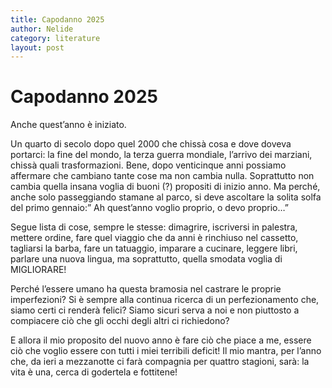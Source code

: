 ```yaml
---
title: Capodanno 2025
author: Nelide
category: literature
layout: post
---
```


# Capodanno 2025


Anche quest’anno è iniziato.

Un quarto di secolo dopo quel 2000 che chissà cosa e dove doveva portarci: la fine del mondo, la terza guerra mondiale, l’arrivo dei marziani, chissà quali trasformazioni.
Bene, dopo venticinque anni possiamo affermare che cambiano tante cose ma non cambia nulla.
Soprattutto non cambia quella insana voglia di buoni (?) propositi di inizio anno.
Ma perché, anche solo passeggiando stamane al parco, si deve ascoltare la solita solfa del primo gennaio:” Ah quest’anno voglio proprio, o devo proprio…”

Segue lista di cose, sempre le stesse: dimagrire, iscriversi in palestra, mettere ordine, fare quel viaggio che da anni è rinchiuso nel cassetto, tagliarsi la barba, fare un tatuaggio, imparare a cucinare, leggere libri, parlare una nuova lingua, ma soprattutto, quella smodata voglia di MIGLIORARE!

Perché l’essere umano ha questa bramosia nel castrare le proprie imperfezioni?
Si è sempre alla continua ricerca di un perfezionamento che, siamo certi ci renderà felici?
Siamo sicuri serva a noi e non piuttosto a compiacere ciò che gli occhi degli altri ci richiedono?

E allora il mio proposito del nuovo anno è fare ciò che piace a me, essere ciò che voglio essere con tutti i miei terribili deficit!
Il mio mantra, per l’anno che, da ieri a mezzanotte ci farà compagnia per quattro stagioni, sarà: la vita è una, cerca di godertela e fottitene!
